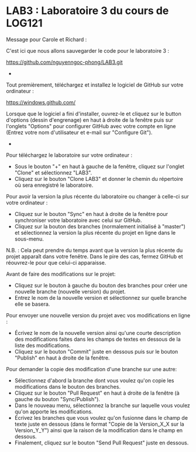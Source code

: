 # LAB3 : Laboratoire 3 du cours de LOG121

Message pour Carole et Richard :

C'est ici que nous allons sauvegarder le code pour le laboratoire 3 :

https://github.com/nguyenngoc-phong/LAB3.git

-
Tout premièrement, téléchargez et installez le logiciel de GitHub sur votre ordinateur :

https://windows.github.com/

Lorsque que le logiciel a fini d'installer, ouvrez-le et cliquez sur le button d'options (dessin d'engrenage) en haut à droite de la fenêtre puis sur l'onglets "Options" pour configurer GitHub avec votre compte en ligne (Entrez votre nom d'utilisateur et e-mail sur "Configure Git").

-
Pour téléchargez le laboratoire sur votre ordinateur :
  - Sous le bouton "+" en haut à gauche de la fenêtre, cliquez sur l'onglet "Clone" et sélectionnez "LAB3".
  - Cliquez sur le bouton "Clone LAB3" et donner le chemin du répertoire où sera enregistré le laboratoire.

Pour avoir la version la plus récente du laboratoire ou changer à celle-ci sur votre ordinateur :
  - Cliquez sur le bouton "Sync" en haut à droite de la fenêtre pour synchroniser votre laboratoire avec celui sur GitHub.
  - Cliquez sur la bouton des branches (normalement initialisé à "master") et sélectionnez la version la plus récente du projet en ligne dans le sous-menu.

  N.B. : Cela peut prendre du temps avant que la version la plus récente du projet apparaît dans votre fenêtre. Dans le pire   des cas, fermez GitHub et réouvrez-le pour que celui-ci apparaisse.

Avant de faire des modifications sur le projet:
  - Cliquez sur le bouton à gauche du bouton des branches pour créer une nouvelle branche (nouvelle version) du projet.
  - Entrez le nom de la nouvelle version et sélectionnez sur quelle branche elle se basera.

Pour envoyer une nouvelle version du projet avec vos modifications en ligne :
  - Écrivez le nom de la nouvelle version ainsi qu'une courte description des modifications faites dans les champs de textes en dessous de la liste des modifications.
  - Cliquez sur le bouton "Commit" juste en dessous puis sur le bouton "Publish" en haut à droite de la fenêtre.

Pour demander la copie des modification d'une branche sur une autre:
  - Sélectionnez d'abord la branche dont vous voulez qu'on copie les modifications dans le bouton des branches.
  - Cliquez sur le bouton "Pull Request" en haut à droite de la fenêtre (à gauche du bouton "Sync/Publish").
  - Dans le nouveau menu, sélectionnez la branche sur laquelle vous voulez qu'on apporte les modifications.
  - Écrivez les branches que vous voulez qu'on fusionne dans le champ de texte juste en dessous (dans le format "Copie de la Version_X_X sur la Version_Y_Y") ainsi que la raison de la modification dans le champ en dessous.
  - Finalement, cliquez sur le bouton "Send Pull Request" juste en dessous.
